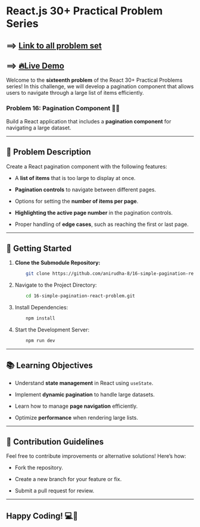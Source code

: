 # React.js 30+ Practical Problem Series

## ==> [Link to all problem set](https://github.com/anirudha-8/react.js-practical-problems.git)

## ==> [🔥Live Demo](https://16-simple-pagination-react-problem.vercel.app/)

Welcome to the **sixteenth problem** of the React 30+ Practical Problems series! In this challenge, we will develop a pagination component that allows users to navigate through a large list of items efficiently.

### Problem 16: Pagination Component 📄🔄

Build a React application that includes a **pagination component** for navigating a large dataset.

---

## 📝 Problem Description

Create a React pagination component with the following features:

- A **list of items** that is too large to display at once.

- **Pagination controls** to navigate between different pages.

- Options for setting the **number of items per page**.

- **Highlighting the active page number** in the pagination controls.

- Proper handling of **edge cases**, such as reaching the first or last page.

---

## 🚀 Getting Started

1. **Clone the Submodule Repository:**

    ```bash
        git clone https://github.com/anirudha-8/16-simple-pagination-react-problem.git
    ```

2. Navigate to the Project Directory:

    ```bash
        cd 16-simple-pagination-react-problem.git
    ```

3. Install Dependencies:

    ```bash
        npm install
    ```

4. Start the Development Server:

    ```bash
        npm run dev
    ```

---

## 📚 Learning Objectives

- Understand **state management** in React using `useState`.

- Implement **dynamic pagination** to handle large datasets.

- Learn how to manage **page navigation** efficiently.

- Optimize **performance** when rendering large lists.

---

## 🤝 Contribution Guidelines

Feel free to contribute improvements or alternative solutions! Here’s how:

- Fork the repository.

- Create a new branch for your feature or fix.

- Submit a pull request for review.

---

## Happy Coding! 💻📑
